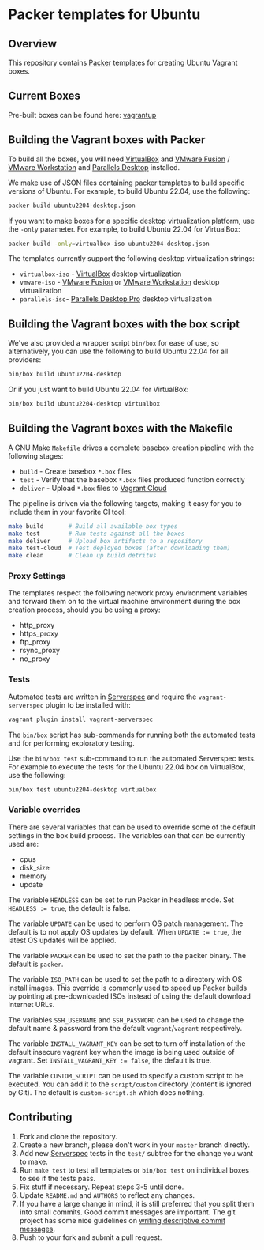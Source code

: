 # Packer templates for Ubuntu

## Overview

This repository contains [Packer](https://packer.io/) templates for creating Ubuntu Vagrant boxes.

## Current Boxes

Pre-built boxes can be found here: [vagrantup](https://app.vagrantup.com/fasmat)

## Building the Vagrant boxes with Packer

To build all the boxes, you will need [VirtualBox](https://www.virtualbox.org/wiki/Downloads) and
[VMware Fusion](https://www.vmware.com/products/fusion) / [VMware Workstation](https://www.vmware.com/products/workstation)
and [Parallels Desktop](https://www.parallels.com/products/desktop/pro/) installed.

We make use of JSON files containing packer templates to build specific versions of Ubuntu.
For example, to build Ubuntu 22.04, use the following:

```bash
packer build ubuntu2204-desktop.json
```

If you want to make boxes for a specific desktop virtualization platform, use the `-only`
parameter.  For example, to build Ubuntu 22.04 for VirtualBox:

```bash
packer build -only=virtualbox-iso ubuntu2204-desktop.json
```

The templates currently support the following desktop virtualization strings:

* `virtualbox-iso` - [VirtualBox](https://www.virtualbox.org/wiki/Downloads)
  desktop virtualization
* `vmware-iso` - [VMware Fusion](https://www.vmware.com/products/fusion) or
  [VMware Workstation](https://www.vmware.com/products/workstation) desktop virtualization
* `parallels-iso`- [Parallels Desktop Pro](https://www.parallels.com/products/desktop/pro/) desktop virtualization

## Building the Vagrant boxes with the box script

We've also provided a wrapper script `bin/box` for ease of use, so alternatively, you can use
the following to build Ubuntu 22.04 for all providers:

```bash
bin/box build ubuntu2204-desktop
```

Or if you just want to build Ubuntu 22.04 for VirtualBox:

```bash
bin/box build ubuntu2204-desktop virtualbox
```

## Building the Vagrant boxes with the Makefile

A GNU Make `Makefile` drives a complete basebox creation pipeline with the following stages:

* `build`   - Create basebox `*.box` files
* `test`    - Verify that the basebox `*.box` files produced function correctly
* `deliver` - Upload `*.box` files to [Vagrant Cloud](https://app.vagrantup.com)

The pipeline is driven via the following targets, making it easy for you to include them
in your favorite CI tool:

```bash
make build       # Build all available box types
make test        # Run tests against all the boxes
make deliver     # Upload box artifacts to a repository
make test-cloud  # Test deployed boxes (after downloading them)
make clean       # Clean up build detritus
```

### Proxy Settings

The templates respect the following network proxy environment variables
and forward them on to the virtual machine environment during the box creation
process, should you be using a proxy:

* http_proxy
* https_proxy
* ftp_proxy
* rsync_proxy
* no_proxy

### Tests

Automated tests are written in [Serverspec](http://serverspec.org) and require
the `vagrant-serverspec` plugin to be installed with:

```bash
vagrant plugin install vagrant-serverspec
```

The `bin/box` script has sub-commands for running both the automated tests
and for performing exploratory testing.

Use the `bin/box test` sub-command to run the automated Serverspec tests.
For example to execute the tests for the Ubuntu 22.04 box on VirtualBox, use
the following:

```bash
bin/box test ubuntu2204-desktop virtualbox
```

### Variable overrides

There are several variables that can be used to override some of the default
settings in the box build process. The variables can that can be currently
used are:

* cpus
* disk_size
* memory
* update

The variable `HEADLESS` can be set to run Packer in headless mode.
Set `HEADLESS := true`, the default is false.

The variable `UPDATE` can be used to perform OS patch management.  The
default is to not apply OS updates by default.  When `UPDATE := true`,
the latest OS updates will be applied.

The variable `PACKER` can be used to set the path to the packer binary.
The default is `packer`.

The variable `ISO_PATH` can be used to set the path to a directory with
OS install images. This override is commonly used to speed up Packer builds
by pointing at pre-downloaded ISOs instead of using the default download
Internet URLs.

The variables `SSH_USERNAME` and `SSH_PASSWORD` can be used to change the
default name & password from the default `vagrant`/`vagrant` respectively.

The variable `INSTALL_VAGRANT_KEY` can be set to turn off installation of the
default insecure vagrant key when the image is being used outside of vagrant.
Set `INSTALL_VAGRANT_KEY := false`, the default is true.

The variable `CUSTOM_SCRIPT` can be used to specify a custom script
to be executed. You can add it to the `script/custom` directory (content
is ignored by Git).
The default is `custom-script.sh` which does nothing.

## Contributing

1. Fork and clone the repository.
2. Create a new branch, please don't work in your `master` branch directly.
3. Add new [Serverspec](http://serverspec.org/) tests in the `test/` subtree for the change you want to make.
4. Run `make test` to test all templates or `bin/box test` on individual boxes to see if the tests pass.
5. Fix stuff if necessary. Repeat steps 3-5 until done.
6. Update `README.md` and `AUTHORS` to reflect any changes.
7. If you have a large change in mind, it is still preferred that you split them into small commits.  Good commit messages are important.
   The git project has some nice guidelines on [writing descriptive commit messages](http://git-scm.com/book/ch5-2.html#Commit-Guidelines).
8. Push to your fork and submit a pull request.
